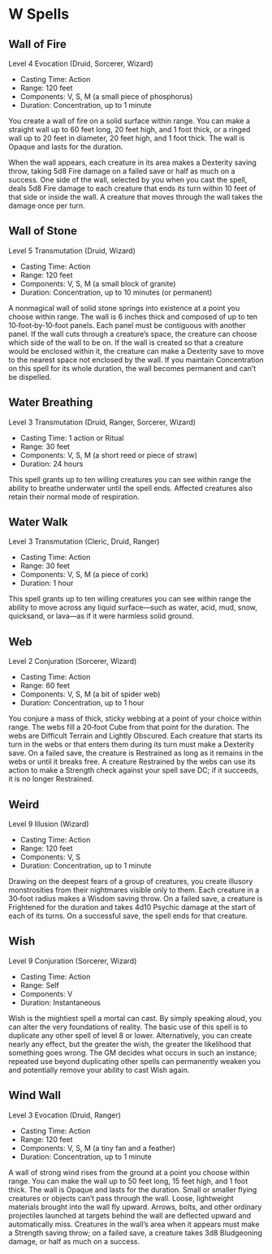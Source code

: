 <!-- Source: docs/srd/SRD_CC_v5.2.1.pdf (W spells) -->

# W Spells

## Wall of Fire
Level 4 Evocation (Druid, Sorcerer, Wizard)

- Casting Time: Action
- Range: 120 feet
- Components: V, S, M (a small piece of phosphorus)
- Duration: Concentration, up to 1 minute

You create a wall of fire on a solid surface within range. You can make a straight wall up to 60 feet long, 20 feet high, and 1 foot thick, or a ringed wall up to 20 feet in diameter, 20 feet high, and 1 foot thick. The wall is Opaque and lasts for the duration.

When the wall appears, each creature in its area makes a Dexterity saving throw, taking 5d8 Fire damage on a failed save or half as much on a success. One side of the wall, selected by you when you cast the spell, deals 5d8 Fire damage to each creature that ends its turn within 10 feet of that side or inside the wall. A creature that moves through the wall takes the damage once per turn.

## Wall of Stone
Level 5 Transmutation (Druid, Wizard)

- Casting Time: Action
- Range: 120 feet
- Components: V, S, M (a small block of granite)
- Duration: Concentration, up to 10 minutes (or permanent)

A nonmagical wall of solid stone springs into existence at a point you choose within range. The wall is 6 inches thick and composed of up to ten 10‑foot‑by‑10‑foot panels. Each panel must be contiguous with another panel. If the wall cuts through a creature’s space, the creature can choose which side of the wall to be on. If the wall is created so that a creature would be enclosed within it, the creature can make a Dexterity save to move to the nearest space not enclosed by the wall. If you maintain Concentration on this spell for its whole duration, the wall becomes permanent and can’t be dispelled.

## Water Breathing
Level 3 Transmutation (Druid, Ranger, Sorcerer, Wizard)

- Casting Time: 1 action or Ritual
- Range: 30 feet
- Components: V, S, M (a short reed or piece of straw)
- Duration: 24 hours

This spell grants up to ten willing creatures you can see within range the ability to breathe underwater until the spell ends. Affected creatures also retain their normal mode of respiration.

## Water Walk
Level 3 Transmutation (Cleric, Druid, Ranger)

- Casting Time: Action
- Range: 30 feet
- Components: V, S, M (a piece of cork)
- Duration: 1 hour

This spell grants up to ten willing creatures you can see within range the ability to move across any liquid surface—such as water, acid, mud, snow, quicksand, or lava—as if it were harmless solid ground.

## Web
Level 2 Conjuration (Sorcerer, Wizard)

- Casting Time: Action
- Range: 60 feet
- Components: V, S, M (a bit of spider web)
- Duration: Concentration, up to 1 hour

You conjure a mass of thick, sticky webbing at a point of your choice within range. The webs fill a 20‑foot Cube from that point for the duration. The webs are Difficult Terrain and Lightly Obscured. Each creature that starts its turn in the webs or that enters them during its turn must make a Dexterity save. On a failed save, the creature is Restrained as long as it remains in the webs or until it breaks free. A creature Restrained by the webs can use its action to make a Strength check against your spell save DC; if it succeeds, it is no longer Restrained.

## Weird
Level 9 Illusion (Wizard)

- Casting Time: Action
- Range: 120 feet
- Components: V, S
- Duration: Concentration, up to 1 minute

Drawing on the deepest fears of a group of creatures, you create illusory monstrosities from their nightmares visible only to them. Each creature in a 30‑foot radius makes a Wisdom saving throw. On a failed save, a creature is Frightened for the duration and takes 4d10 Psychic damage at the start of each of its turns. On a successful save, the spell ends for that creature.

## Wish
Level 9 Conjuration (Sorcerer, Wizard)

- Casting Time: Action
- Range: Self
- Components: V
- Duration: Instantaneous

Wish is the mightiest spell a mortal can cast. By simply speaking aloud, you can alter the very foundations of reality. The basic use of this spell is to duplicate any other spell of level 8 or lower. Alternatively, you can create nearly any effect, but the greater the wish, the greater the likelihood that something goes wrong. The GM decides what occurs in such an instance; repeated use beyond duplicating other spells can permanently weaken you and potentially remove your ability to cast Wish again.

## Wind Wall
Level 3 Evocation (Druid, Ranger)

- Casting Time: Action
- Range: 120 feet
- Components: V, S, M (a tiny fan and a feather)
- Duration: Concentration, up to 1 minute

A wall of strong wind rises from the ground at a point you choose within range. You can make the wall up to 50 feet long, 15 feet high, and 1 foot thick. The wall is Opaque and lasts for the duration. Small or smaller flying creatures or objects can’t pass through the wall. Loose, lightweight materials brought into the wall fly upward. Arrows, bolts, and other ordinary projectiles launched at targets behind the wall are deflected upward and automatically miss. Creatures in the wall’s area when it appears must make a Strength saving throw; on a failed save, a creature takes 3d8 Bludgeoning damage, or half as much on a success.
